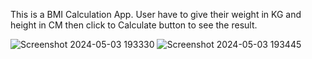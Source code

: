 This is a BMI Calculation App.
User have to give their weight in KG and height in CM then click to Calculate button to see the result.

![Screenshot 2024-05-03 193330](https://github.com/faisalbs1527/BMI-Calculator/assets/167773108/cbdeab92-ab76-4ad3-9bff-c976a9df1a94) ![Screenshot 2024-05-03 193445](https://github.com/faisalbs1527/BMI-Calculator/assets/167773108/aba9ed27-7db2-4484-906e-9e0b93906538)
